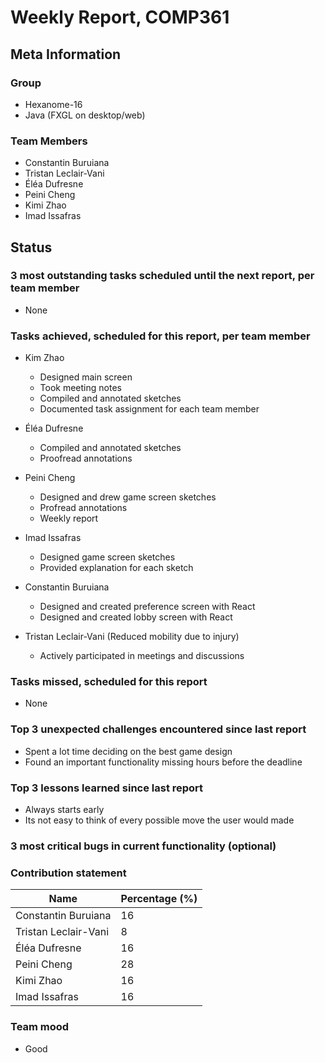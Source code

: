 # Weekly Report, COMP361

## Meta Information

### Group

 * Hexanome-16
 * Java (FXGL on desktop/web)

### Team Members

 * Constantin Buruiana
 * Tristan Leclair-Vani
 * Éléa Dufresne
 * Peini Cheng
 * Kimi Zhao
 * Imad Issafras

## Status

### 3 most outstanding tasks scheduled until the next report, per team member

 * None

### Tasks achieved, scheduled for this report, per team member

 * Kim Zhao
   * Designed main screen
   * Took meeting notes
   * Compiled and annotated sketches
   * Documented task assignment for each team member
 
 * Éléa Dufresne
   * Compiled and annotated sketches
   * Proofread annotations
 
 * Peini Cheng
   * Designed and drew game screen sketches
   * Profread annotations
   * Weekly report
 
 * Imad Issafras
   * Designed game screen sketches
   * Provided explanation for each sketch
 
 * Constantin Buruiana
   * Designed and created preference screen with React
   * Designed and created lobby screen with React
 
 * Tristan Leclair-Vani (Reduced mobility due to injury)
   * Actively participated in meetings and discussions
 
  
### Tasks missed, scheduled for this report

 * None
 
### Top 3 unexpected challenges encountered since last report

 * Spent a lot time deciding on the best game design
 * Found an important functionality missing hours before the deadline

### Top 3 lessons learned since last report

 * Always starts early
 * Its not easy to think of every possible move the user would made

### 3 most critical bugs in current functionality (optional)

### Contribution statement

Name | Percentage (%)
--- | ---
Constantin Buruiana | 16
Tristan Leclair-Vani | 8
Éléa Dufresne | 16
Peini Cheng | 28
Kimi Zhao | 16
Imad Issafras | 16

### Team mood

 * Good
